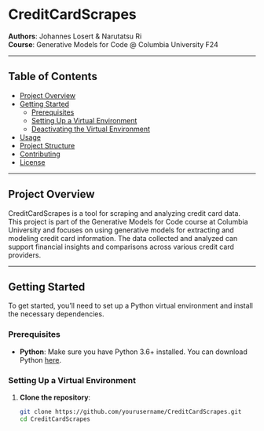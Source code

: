 # CreditCardScrapes

**Authors**: Johannes Losert & Narutatsu Ri  
**Course**: Generative Models for Code @ Columbia University F24  

---

## Table of Contents

- [Project Overview](#project-overview)
- [Getting Started](#getting-started)
  - [Prerequisites](#prerequisites)
  - [Setting Up a Virtual Environment](#setting-up-a-virtual-environment)
  - [Deactivating the Virtual Environment](#deactivating-the-virtual-environment)
- [Usage](#usage)
- [Project Structure](#project-structure)
- [Contributing](#contributing)
- [License](#license)

---

## Project Overview

CreditCardScrapes is a tool for scraping and analyzing credit card data. This project is part of the Generative Models for Code course at Columbia University and focuses on using generative models for extracting and modeling credit card information. The data collected and analyzed can support financial insights and comparisons across various credit card providers.

---

## Getting Started

To get started, you’ll need to set up a Python virtual environment and install the necessary dependencies.

### Prerequisites

- **Python**: Make sure you have Python 3.6+ installed. You can download Python [here](https://www.python.org/downloads/).

### Setting Up a Virtual Environment

1. **Clone the repository**:
   ```bash
   git clone https://github.com/yourusername/CreditCardScrapes.git
   cd CreditCardScrapes
